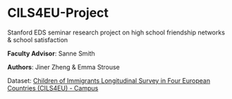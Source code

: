 # CILS4EU-Project
Stanford EDS seminar research project on high school friendship networks &amp; school satisfaction

**Faculty Advisor**: Sanne Smith

**Authors**: Jiner Zheng & Emma Strouse

Dataset: [Children of Immigrants Longitudinal Survey in Four European Countries (CILS4EU) - Campus](https://www.cils4.eu/index.php?option=com_content&view=article&id=130&Itemid=235)
